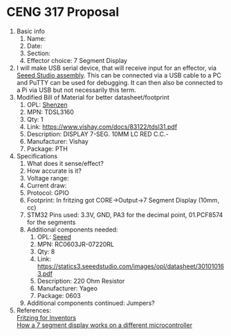# CENG 317 Proposal
1. Basic info
     1. Name: 
     2. Date: 
     3. Section:
     4. Effector choice: 7 Segment Display
2. I will make USB serial device, that will receive input for an effector, via [Seeed Studio assembly](https://www.seeedstudio.com/fusion_pcb.html). This can be connected via a USB cable to a PC and PuTTY can be used for debugging. It can then also be connected to a Pi via USB but not necessarily this term. 
3. Modified Bill of Material for better datasheet/footprint	
    1. OPL: [Shenzen](https://www.seeedstudio.com/opl.html)
    2. MPN: TDSL3160
	3. Qty: 1 
	4. Link: https://www.vishay.com/docs/83122/tdsl31.pdf
    5. Description:	DISPLAY 7-SEG. 10MM LC RED C.C.-
	6. Manufacturer: Vishay
	7. Package: PTH	
4. Specifications
    1. What does it sense/effect?
	2. How accurate is it?
    3. Voltage range:
	4. Current draw:
	5. Protocol: GPIO
	6. Footprint: In fritzing got CORE->Output->7 Segment Display (10mm, cc)
	7. STM32 Pins used: 3.3V, GND, PA3 for the decimal point, 01.PCF8574 for the segments
	8. Additional components needed:
		1. OPL: [Seeed](https://www.seeedstudio.com/opl.html)
		2. MPN: RC0603JR-07220RL
		3. Qty: 8
		4. Link: https://statics3.seeedstudio.com/images/opl/datasheet/301010163.pdf
		5. Description:	220 Ohm Resistor
		6. Manufacturer: Yageo
		7. Package: 0603
    9. Additional components continued: Jumpers?
5. References:    
[Fritzing for Inventors](https://learning-oreilly-com.ezproxy.humber.ca/library/view/fritzing-for-inventors/9780071844642/ch01.html#ch01)    
[How a 7 segment display works on a different microcontroller](https://osoyoo.com/2017/08/08/arduino-lesson-4-digit-7-segment-led-display/)
